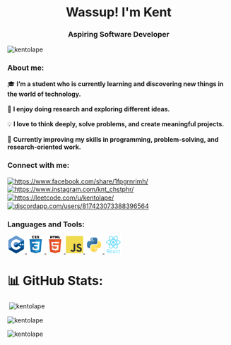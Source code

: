 <h1 align="center">Wassup! I'm Kent</h1>
<h3 align="center">Aspiring Software Developer</h3>
<p align="left"> <img src="https://komarev.com/ghpvc/?username=kentolape&label=Profile%20views&color=0e75b6&style=flat" alt="kentolape" /> </p>


<h3 align="left">About me:</h3>
🎓 <b>I’m a student who is currently learning and discovering new things in the world of technology.</b><br><br>🔎 <b>I enjoy doing research and exploring different ideas.</b><br><br>
 💡 <b> I love to think deeply, solve problems, and create meaningful projects.</b> <br><br>🌱 <b>Currently improving my skills in programming, problem-solving, and research-oriented work.</b>


<h3 align="left">Connect with me:</h3>
<p align="left">
<a href="https://fb.com/https://www.facebook.com/share/1fpgrnrimh/" target="blank"><img align="center" src="https://raw.githubusercontent.com/rahuldkjain/github-profile-readme-generator/master/src/images/icons/Social/facebook.svg" alt="https://www.facebook.com/share/1fpgrnrimh/" height="30" width="40" /></a>
<a href="https://instagram.com/https://www.instagram.com/knt_chstphr/" target="blank"><img align="center" src="https://raw.githubusercontent.com/rahuldkjain/github-profile-readme-generator/master/src/images/icons/Social/instagram.svg" alt="https://www.instagram.com/knt_chstphr/" height="30" width="40" /></a>
<a href="https://www.leetcode.com/https://leetcode.com/u/kentolape/" target="blank"><img align="center" src="https://raw.githubusercontent.com/rahuldkjain/github-profile-readme-generator/master/src/images/icons/Social/leet-code.svg" alt="https://leetcode.com/u/kentolape/" height="30" width="40" /></a>
<a href="https://discord.gg/discordapp.com/users/817423073388396564" target="blank"><img align="center" src="https://raw.githubusercontent.com/rahuldkjain/github-profile-readme-generator/master/src/images/icons/Social/discord.svg" alt="discordapp.com/users/817423073388396564" height="30" width="40" /></a>
</p>

<h3 align="left">Languages and Tools:</h3>
<p align="left"> <a href="https://www.w3schools.com/cpp/" target="_blank" rel="noreferrer"> <img src="https://raw.githubusercontent.com/devicons/devicon/master/icons/cplusplus/cplusplus-original.svg" alt="cplusplus" width="40" height="40"/> </a> <a href="https://www.w3schools.com/css/" target="_blank" rel="noreferrer"> <img src="https://raw.githubusercontent.com/devicons/devicon/master/icons/css3/css3-original-wordmark.svg" alt="css3" width="40" height="40"/> </a> <a href="https://www.w3.org/html/" target="_blank" rel="noreferrer"> <img src="https://raw.githubusercontent.com/devicons/devicon/master/icons/html5/html5-original-wordmark.svg" alt="html5" width="40" height="40"/> </a> <a href="https://developer.mozilla.org/en-US/docs/Web/JavaScript" target="_blank" rel="noreferrer"> <img src="https://raw.githubusercontent.com/devicons/devicon/master/icons/javascript/javascript-original.svg" alt="javascript" width="40" height="40"/> </a> <a href="https://www.python.org" target="_blank" rel="noreferrer"> <img src="https://raw.githubusercontent.com/devicons/devicon/master/icons/python/python-original.svg" alt="python" width="40" height="40"/> </a> <a href="https://reactjs.org/" target="_blank" rel="noreferrer"> <img src="https://raw.githubusercontent.com/devicons/devicon/master/icons/react/react-original-wordmark.svg" alt="react" width="40" height="40"/> </a> </p>

# 📊 GitHub Stats:
<p>&nbsp;<img align="center" src="https://github-readme-stats.vercel.app/api?username=kentolape&show_icons=true&locale=en" alt="kentolape" /></p>

<p><img align="center" src="https://github-readme-streak-stats.herokuapp.com/?user=kentolape&" alt="kentolape" /></p>

<p><img align="left" src="https://github-readme-stats.vercel.app/api/top-langs?username=kentolape&show_icons=true&locale=en&layout=compact" alt="kentolape" /></p>


<!-- Proudly created with GPRM ( https://gprm.itsvg.in ) -->
